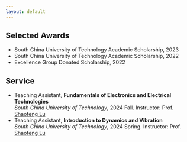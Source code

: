 ```yaml
---
layout: default
---
```


## Selected Awards

- South China University of Technology Academic Scholarship, 2023  
- South China University of Technology Academic Scholarship, 2022   
- Excellence Group Donated Scholarship, 2022  

## Service
- Teaching Assistant, **Fundamentals of Electronics and Electrical Technologies**  
  _South China University of Technology_, 2024 Fall. Instructor: Prof. [Shaofeng Lu](https://lushaofeng.github.io/about/)
- Teaching Assistant, **Introduction to Dynamics and Vibration**  
  _South China University of Technology_, 2024 Spring. Instructor: Prof. [Shaofeng Lu](https://lushaofeng.github.io/about/)
